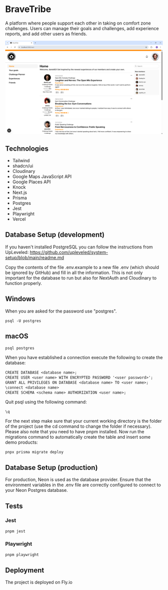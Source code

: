 # BraveTribe

A platform where people support each other in taking on comfort zone challenges. Users can manage their goals and challenges, add experience reports, and add other users as friends.

![Screenshot of the home page](./public/screenshots/screenshot.png)

## Technologies

- Tailwind
- shadcn/ui
- Cloudinary
- Google Maps JavaScript API
- Google Places API
- Knock
- Next.js
- Prisma
- Postgres
- Jest
- Playwright
- Vercel

## Database Setup (development)

If you haven't installed PostgreSQL you can follow the instructions from UpLeveled: https://github.com/upleveled/system-setup/blob/main/readme.md

Copy the contents of the file .env.example to a new file .env (which should be ignored by GitHub) and fill in all the information. This is not only important for the database to run but also for NextAuth and Cloudinary to function properly.

## Windows

When you are asked for the password use "postgres".

```
psql -U postgres
```

## macOS

```
psql postgres
```

When you have established a connection execute the following to create the database:

```
CREATE DATABASE <database name>;
CREATE USER <user name> WITH ENCRYPTED PASSWORD '<user password>';
GRANT ALL PRIVILEGES ON DATABASE <database name> TO <user name>;
\connect <database name>
CREATE SCHEMA <schema name> AUTHORIZATION <user name>;
```

Quit psql using the following command:

```
\q
```

For the next step make sure that your current working directory is the folder of the project (use the cd command to change the folder if necessary). Please also note that you need to have pnpm installed. Now run the migrations command to automatically create the table and insert some demo products:

```
pnpx prisma migrate deploy
```

## Database Setup (production)

For production, Neon is used as the database provider. Ensure that the environment variables in the .env file are correctly configured to connect to your Neon Postgres database.

## Tests

### Jest

```
pnpm jest
```

### Playwright

```
pnpm playwright
```

## Deployment

The project is deployed on Fly.io
